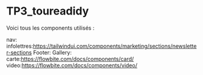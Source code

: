 # TP3_toureadidy
Voici tous les components utilisés : 

nav:
infolettres:https://tailwindui.com/components/marketing/sections/newsletter-sections
Footer:
Gallery:
carte:https://flowbite.com/docs/components/card/
video:https://flowbite.com/docs/components/video/
